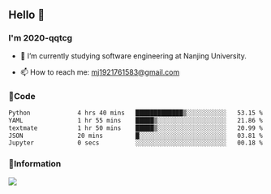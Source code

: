 ## Hello 👋


### I'm 2020-qqtcg

- 🔭 I’m currently studying software engineering at Nanjing University. 
<!-- - 🌱 I’m currently learning MLsys and -->
<!-- - 👯 I’m looking to collaborate on ... -->
<!-- - 🤔 I’m looking for help with ... -->
<!-- - 💬 Ask me about ... -->
- 📫 How to reach me: mj1921761583@gmail.com
<!-- - 😄 Pronouns: ... -->
<!-- - ⚡ Fun fact: ... -->

### 🌱Code
<!--START_SECTION:waka-->

```txt
Python             4 hrs 40 mins   █████████████▒░░░░░░░░░░░   53.15 %
YAML               1 hr 55 mins    █████▒░░░░░░░░░░░░░░░░░░░   21.86 %
textmate           1 hr 50 mins    █████▒░░░░░░░░░░░░░░░░░░░   20.99 %
JSON               20 mins         █░░░░░░░░░░░░░░░░░░░░░░░░   03.81 %
Jupyter            0 secs          ░░░░░░░░░░░░░░░░░░░░░░░░░   00.18 %
```

<!--END_SECTION:waka-->

### 💬Information
![](https://github-readme-stats.vercel.app/api?username=2020-qqtcg&theme=buefy&hide_border=false)


<!-- <div align="center"> <img src="https://github-readme-activity-graph.vercel.app/graph?username=2020-qqtcg&theme=minimal" /> </div> -->


